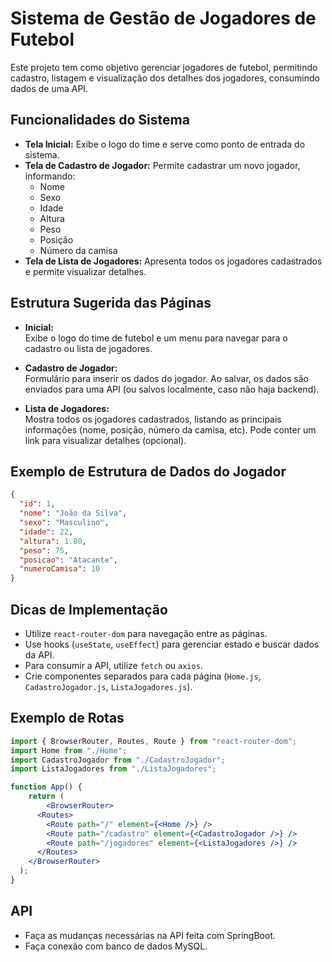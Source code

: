 # Sistema de Gestão de Jogadores de Futebol

Este projeto tem como objetivo gerenciar jogadores de futebol, permitindo cadastro, listagem e visualização dos detalhes dos jogadores, consumindo dados de uma API.

## Funcionalidades do Sistema

- **Tela Inicial:** Exibe o logo do time e serve como ponto de entrada do sistema.
- **Tela de Cadastro de Jogador:** Permite cadastrar um novo jogador, informando:
  - Nome
  - Sexo
  - Idade
  - Altura
  - Peso
  - Posição
  - Número da camisa
- **Tela de Lista de Jogadores:** Apresenta todos os jogadores cadastrados e permite visualizar detalhes.


## Estrutura Sugerida das Páginas

- **Inicial:**  
  Exibe o logo do time de futebol e um menu para navegar para o cadastro ou lista de jogadores.

- **Cadastro de Jogador:**  
  Formulário para inserir os dados do jogador. Ao salvar, os dados são enviados para uma API (ou salvos localmente, caso não haja backend).

- **Lista de Jogadores:**  
  Mostra todos os jogadores cadastrados, listando as principais informações (nome, posição, número da camisa, etc). Pode conter um link para visualizar detalhes (opcional).

## Exemplo de Estrutura de Dados do Jogador

```json
{
  "id": 1,
  "nome": "João da Silva",
  "sexo": "Masculino",
  "idade": 22,
  "altura": 1.80,
  "peso": 75,
  "posicao": "Atacante",
  "numeroCamisa": 10
}
```

## Dicas de Implementação

- Utilize `react-router-dom` para navegação entre as páginas.
- Use hooks (`useState`, `useEffect`) para gerenciar estado e buscar dados da API.
- Para consumir a API, utilize `fetch` ou `axios`.
- Crie componentes separados para cada página (`Home.js`, `CadastroJogador.js`, `ListaJogadores.js`).

## Exemplo de Rotas

```jsx
import { BrowserRouter, Routes, Route } from "react-router-dom";
import Home from "./Home";
import CadastroJogador from "./CadastroJogador";
import ListaJogadores from "./ListaJogadores";

function App() {
    return (
        <BrowserRouter>
      <Routes>
        <Route path="/" element={<Home />} />
        <Route path="/cadastro" element={<CadastroJogador />} />
        <Route path="/jogadores" element={<ListaJogadores />} />
      </Routes>
    </BrowserRouter>
  );
}
```

## API

- Faça as mudanças necessárias na API feita com SpringBoot.
- Faça conexão com banco de dados MySQL.
